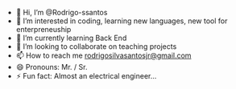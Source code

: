 - 👋 Hi, I’m @Rodrigo-ssantos
- 👀 I’m interested in coding, learning new languages, new tool for enterpreneuship
- 🌱 I’m currently learning Back End
- 💞️ I’m looking to collaborate on teaching projects
- 📫 How to reach me rodrigosilvasantosjr@gmail.com
- 😄 Pronouns: Mr. / Sr.
- ⚡ Fun fact: Almost an electrical engineer...

<!---
Rodrigo-ssantos/Rodrigo-ssantos is a ✨ special ✨ repository because its `README.md` (this file) appears on your GitHub profile.
You can click the Preview link to take a look at your changes.
--->
